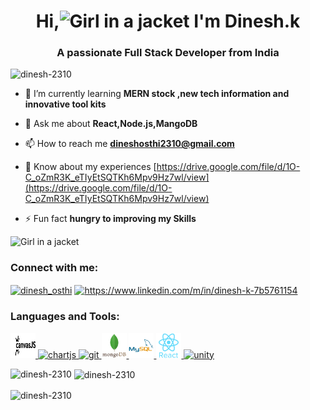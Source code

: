 <h1 align="center">Hi,<img  align="rig" src="https://media.tenor.com/wpO1JUOxrD8AAAAC/fairweat-wave.gif " alt="Girl in a jacket" width="50" height="50"> I'm Dinesh.k</h1>
<h3 align="center">A passionate Full Stack Developer from India</h3>

<p align="left"> <img src="https://komarev.com/ghpvc/?username=dinesh-2310&label=Profile%20views&color=0e75b6&style=flat" alt="dinesh-2310" /> </p>

- 🌱 I’m currently learning **MERN stock ,new tech information and innovative tool kits**

- 💬 Ask me about **React,Node.js,MangoDB**

- 📫 How to reach me **dineshosthi2310@gmail.com**

- 📄 Know about my experiences [https://drive.google.com/file/d/1O-C_oZmR3K_eTIyEtSQTKh6Mpv9Hz7wl/view](https://drive.google.com/file/d/1O-C_oZmR3K_eTIyEtSQTKh6Mpv9Hz7wl/view)

- ⚡ Fun fact **hungry to improving my Skills**

<img  align="rig" src="https://rabbitinfotech.com/wp-content/uploads/2021/03/fa7b4bdc3b2f73e749e5c2c646d4ae13.gif" alt="Girl in a jacket" width="800" height="300">
<h3 align="left">Connect with me:</h3>
<p align="left">
<a href="https://twitter.com/dinesh_osthi" target="blank"><img align="center" src="https://raw.githubusercontent.com/rahuldkjain/github-profile-readme-generator/master/src/images/icons/Social/twitter.svg" alt="dinesh_osthi" height="30" width="40" /></a>
<a href="https://linkedin.com/in/https://www.linkedin.com/m/in/dinesh-k-7b5761154" target="blank"><img align="center" src="https://raw.githubusercontent.com/rahuldkjain/github-profile-readme-generator/master/src/images/icons/Social/linked-in-alt.svg" alt="https://www.linkedin.com/m/in/dinesh-k-7b5761154" height="30" width="40" /></a>
</p>

<h3 align="left">Languages and Tools:</h3>
<p align="left"> <a href="https://canvasjs.com" target="_blank" rel="noreferrer"> <img src="https://raw.githubusercontent.com/Hardik0307/Hardik0307/master/assets/canvasjs-charts.svg" alt="canvasjs" width="40" height="40"/> </a> <a href="https://www.chartjs.org" target="_blank" rel="noreferrer"> <img src="https://www.chartjs.org/media/logo-title.svg" alt="chartjs" width="40" height="40"/> </a> <a href="https://git-scm.com/" target="_blank" rel="noreferrer"> <img src="https://www.vectorlogo.zone/logos/git-scm/git-scm-icon.svg" alt="git" width="40" height="40"/> </a> <a href="https://www.mongodb.com/" target="_blank" rel="noreferrer"> <img src="https://raw.githubusercontent.com/devicons/devicon/master/icons/mongodb/mongodb-original-wordmark.svg" alt="mongodb" width="40" height="40"/> </a> <a href="https://www.mysql.com/" target="_blank" rel="noreferrer"> <img src="https://raw.githubusercontent.com/devicons/devicon/master/icons/mysql/mysql-original-wordmark.svg" alt="mysql" width="40" height="40"/> </a> <a href="https://reactjs.org/" target="_blank" rel="noreferrer"> <img src="https://raw.githubusercontent.com/devicons/devicon/master/icons/react/react-original-wordmark.svg" alt="react" width="40" height="40"/> </a> <a href="https://unity.com/" target="_blank" rel="noreferrer"> <img src="https://www.vectorlogo.zone/logos/unity3d/unity3d-icon.svg" alt="unity" width="40" height="40"/> </a> </p>

<p><img align="left" src="https://github-readme-stats.vercel.app/api/top-langs?username=dinesh-2310&show_icons=true&locale=en&layout=compact" alt="dinesh-2310" /></p>

<p>&nbsp;<img align="center" src="https://github-readme-stats.vercel.app/api?username=dinesh-2310&show_icons=true&locale=en" alt="dinesh-2310" /></p>

<p><img align="center" src="https://github-readme-streak-stats.herokuapp.com/?user=dinesh-2310&" alt="dinesh-2310" /></p>
